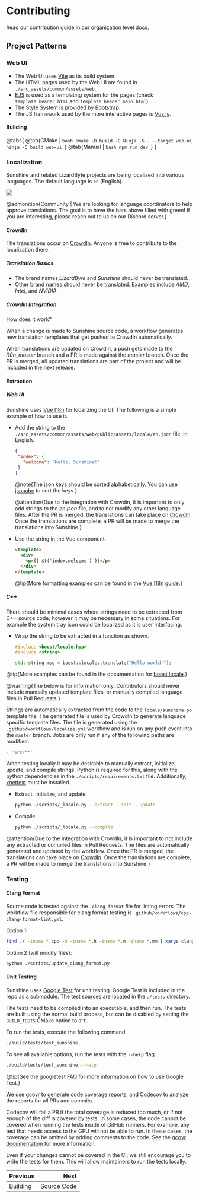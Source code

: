 # Contributing
Read our contribution guide in our organization level
[docs](https://lizardbyte.readthedocs.io/en/latest/developers/contributing.html).

## Project Patterns

### Web UI
* The Web UI uses [Vite](https://vitejs.dev) as its build system.
* The HTML pages used by the Web UI are found in `./src_assets/common/assets/web`.
* [EJS](https://www.npmjs.com/package/vite-plugin-ejs) is used as a templating system for the pages
  (check `template_header.html` and `template_header_main.html`).
* The Style System is provided by [Bootstrap](https://getbootstrap.com).
* The JS framework used by the more interactive pages is [Vus.js](https://vuejs.org).

#### Building

@tabs{
  @tab{CMake | ```bash
    cmake -B build -G Ninja -S . --target web-ui
    ninja -C build web-ui
    ```}
  @tab{Manual | ```bash
    npm run dev
    ```}
}

### Localization
Sunshine and related LizardByte projects are being localized into various languages.
The default language is `en` (English).

![](https://app.lizardbyte.dev/uno/crowdin/LizardByte_graph.svg)

@admonition{Community | We are looking for language coordinators to help approve translations.
The goal is to have the bars above filled with green!
If you are interesting, please reach out to us on our Discord server.}

#### CrowdIn
The translations occur on [CrowdIn][crowdin-url].
Anyone is free to contribute to the localization there.

##### Translation Basics
* The brand names *LizardByte* and *Sunshine* should never be translated.
* Other brand names should never be translated. Examples include *AMD*, *Intel*, and *NVIDIA*.

##### CrowdIn Integration
How does it work?

When a change is made to Sunshine source code, a workflow generates new translation templates
that get pushed to CrowdIn automatically.

When translations are updated on CrowdIn, a push gets made to the *l10n_master* branch and a PR is made against the
*master* branch. Once the PR is merged, all updated translations are part of the project and will be included in the
next release.

#### Extraction

##### Web UI
Sunshine uses [Vue I18n](https://vue-i18n.intlify.dev) for localizing the UI.
The following is a simple example of how to use it.

* Add the string to the `./src_assets/common/assets/web/public/assets/locale/en.json` file, in English.
  ```json
  {
   "index": {
     "welcome": "Hello, Sunshine!"
   }
  }
  ```

  @note{The json keys should be sorted alphabetically. You can use [jsonabc](https://novicelab.org/jsonabc)
  to sort the keys.}

  @attention{Due to the integration with Crowdin, it is important to only add strings to the *en.json* file,
  and to not modify any other language files. After the PR is merged, the translations can take place
  on [CrowdIn][crowdin-url]. Once the translations are complete, a PR will be made
  to merge the translations into Sunshine.}

* Use the string in the Vue component.
  ```html
  <template>
    <div>
      <p>{{ $t('index.welcome') }}</p>
    </div>
  </template>
  ```

  @tip{More formatting examples can be found in the
  [Vue I18n guide](https://kazupon.github.io/vue-i18n/guide/formatting.html).}

##### C++

There should be minimal cases where strings need to be extracted from C++ source code; however it may be necessary in
some situations. For example the system tray icon could be localized as it is user interfacing.

* Wrap the string to be extracted in a function as shown.
  ```cpp
  #include <boost/locale.hpp>
  #include <string>

  std::string msg = boost::locale::translate("Hello world!");
  ```

@tip{More examples can be found in the documentation for
[boost locale](https://www.boost.org/doc/libs/1_70_0/libs/locale/doc/html/messages_formatting.html).}

@warning{The below is for information only. Contributors should never include manually updated template files, or
manually compiled language files in Pull Requests.}

Strings are automatically extracted from the code to the `locale/sunshine.po` template file. The generated file is
used by CrowdIn to generate language specific template files. The file is generated using the
`.github/workflows/localize.yml` workflow and is run on any push event into the `master` branch. Jobs are only run if
any of the following paths are modified.

```yaml
- 'src/**'
```

When testing locally it may be desirable to manually extract, initialize, update, and compile strings. Python is
required for this, along with the python dependencies in the `./scripts/requirements.txt` file. Additionally,
[xgettext](https://www.gnu.org/software/gettext) must be installed.

* Extract, initialize, and update
  ```bash
  python ./scripts/_locale.py --extract --init --update
  ```

* Compile
  ```bash
  python ./scripts/_locale.py --compile
  ```

@attention{Due to the integration with CrowdIn, it is important to not include any extracted or compiled files in
Pull Requests. The files are automatically generated and updated by the workflow. Once the PR is merged, the
translations can take place on [CrowdIn][crowdin-url]. Once the translations are
complete, a PR will be made to merge the translations into Sunshine.}

### Testing

#### Clang Format
Source code is tested against the `.clang-format` file for linting errors. The workflow file responsible for clang
format testing is `.github/workflows/cpp-clang-format-lint.yml`.

Option 1:
```bash
find ./ -iname *.cpp -o -iname *.h -iname *.m -iname *.mm | xargs clang-format -i
```

Option 2 (will modify files):
```bash
python ./scripts/update_clang_format.py
```

#### Unit Testing
Sunshine uses [Google Test](https://github.com/google/googletest) for unit testing. Google Test is included in the
repo as a submodule. The test sources are located in the `./tests` directory.

The tests need to be compiled into an executable, and then run. The tests are built using the normal build process, but
can be disabled by setting the `BUILD_TESTS` CMake option to `OFF`.

To run the tests, execute the following command.

```bash
./build/tests/test_sunshine
```

To see all available options, run the tests with the `--help` flag.

```bash
./build/tests/test_sunshine --help
```

@tip{See the googletest [FAQ](https://google.github.io/googletest/faq.html) for more information on how to use
Google Test.}

We use [gcovr](https://www.gcovr.com) to generate code coverage reports,
and [Codecov](https://about.codecov.io) to analyze the reports for all PRs and commits.

Codecov will fail a PR if the total coverage is reduced too much, or if not enough of the diff is covered by tests.
In some cases, the code cannot be covered when running the tests inside of GitHub runners. For example, any test that
needs access to the GPU will not be able to run. In these cases, the coverage can be omitted by adding comments to the
code. See the [gcovr documentation](https://gcovr.com/en/stable/guide/exclusion-markers.html#exclusion-markers) for
more information.

Even if your changes cannot be covered in the CI, we still encourage you to write the tests for them. This will allow
maintainers to run the tests locally.

[crowdin-url]: https://translate.lizardbyte.dev

<div class="section_buttons">

| Previous                |                                                         Next |
|:------------------------|-------------------------------------------------------------:|
| [Building](building.md) | [Source Code](../third-party/doxyconfig/docs/source_code.md) |

</div>
